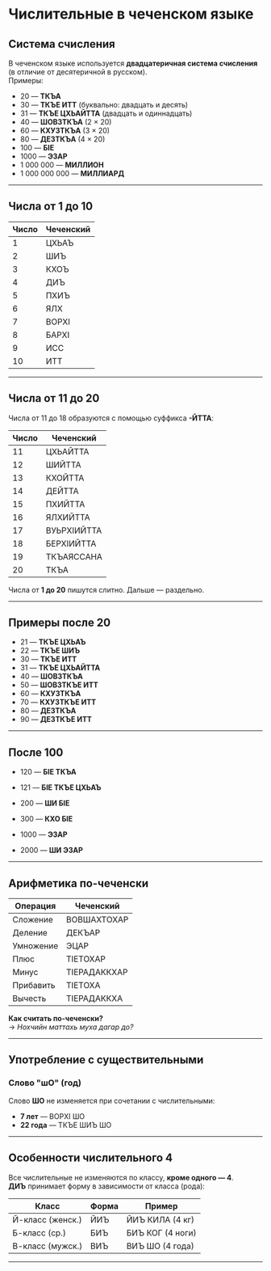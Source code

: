 # Числительные в чеченском языке

## Система счисления

В чеченском языке используется **двадцатеричная система счисления** (в отличие от десятеричной в русском).  
Примеры:
- 20 — **ТКЪА**
- 30 — **ТКЪЕ ИТТ** (буквально: двадцать и десять)
- 31 — **ТКЪЕ ЦХЬАЙТТА** (двадцать и одиннадцать)
- 40 — **ШОВЗТКЪА** (2 × 20)
- 60 — **КХУЗТКЪА** (3 × 20)
- 80 — **ДЕЗТКЪА** (4 × 20)
- 100 — **БIЕ**
- 1000 — **ЭЗАР**
- 1 000 000 — **МИЛЛИОН**
- 1 000 000 000 — **МИЛЛИАРД**

---

## Числа от 1 до 10

| Число | Чеченский |
|-------|------------|
| 1     | ЦХЬАЪ       |
| 2     | ШИЪ         |
| 3     | КХОЪ        |
| 4     | ДИЪ         |
| 5     | ПХИЪ        |
| 6     | ЯЛХ         |
| 7     | ВОРХI       |
| 8     | БАРХI       |
| 9     | ИСС         |
| 10    | ИТТ         |

---

## Числа от 11 до 20

Числа от 11 до 18 образуются с помощью суффикса **-ЙТТА**:

| Число | Чеченский    |
|-------|----------------|
| 11    | ЦХЬАЙТТА       |
| 12    | ШИЙТТА         |
| 13    | КХОЙТТА        |
| 14    | ДЕЙТТА         |
| 15    | ПХИЙТТА        |
| 16    | ЯЛХИЙТТА       |
| 17    | ВУЬРХIИЙТТА     |
| 18    | БЕРХIИЙТТА      |
| 19    | ТКЪАЯССАНА     |
| 20    | ТКЪА           |

Числа от **1 до 20** пишутся слитно. Дальше — раздельно.

---

## Примеры после 20

- 21 — **ТКЪЕ ЦХЬАЪ**
- 22 — **ТКЪЕ ШИЪ**
- 30 — **ТКЪЕ ИТТ**
- 31 — **ТКЪЕ ЦХЬАЙТТА**
- 40 — **ШОВЗТКЪА**
- 50 — **ШОВЗТКЪЕ ИТТ**
- 60 — **КХУЗТКЪА**
- 70 — **КХУЗТКЪЕ ИТТ**
- 80 — **ДЕЗТКЪА**
- 90 — **ДЕЗТКЪЕ ИТТ**

---

## После 100

- 120 — **БIЕ ТКЪА**  
- 121 — **БIЕ ТКЪЕ ЦХЬАЪ**

- 200 — **ШИ БIЕ**
- 300 — **КХО БIЕ**
- 1000 — **ЭЗАР**
- 2000 — **ШИ ЭЗАР**

---

## Арифметика по-чеченски

| Операция       | Чеченский          |
|----------------|--------------------|
| Сложение       | ВОВШАХТОХАР        |
| Деление        | ДЕКЪАР             |
| Умножение      | ЭЦАР               |
| Плюс           | ТIЕТОХАР           |
| Минус          | ТIЕРАДАККХАР       |
| Прибавить      | ТIЕТОХА            |
| Вычесть        | ТIЕРАДАККХА        |

**Как считать по-чеченски?**  
→ _Нохчийн маттахь муха дагар до?_

---

## Употребление с существительными

### Слово "шО" (год)
Слово **ШО** не изменяется при сочетании с числительными:  
- **7 лет** — ВОРХI ШО  
- **22 года** — ТКЪЕ ШИЪ ШО

---

## Особенности числительного 4

Все числительные не изменяются по классу, **кроме одного — 4**.  
**ДИЪ** принимает форму в зависимости от класса (рода):

| Класс | Форма | Пример            |
|-------|--------|--------------------|
| Й-класс (женск.) | ЙИЪ  | ЙИЪ КИЛА (4 кг)   |
| Б-класс (ср.)    | БИЪ  | БИЪ КОГ (4 ноги)  |
| В-класс (мужск.) | ВИЪ  | ВИЪ ШО (4 года)   |

---
